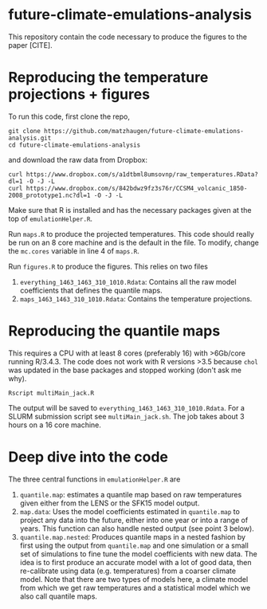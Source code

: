 # future-climate-emulations-analysis

This repository contain the code necessary to produce the figures to the paper [CITE].


# Reproducing the temperature projections + figures

To run this code, first clone the repo,
```
git clone https://github.com/matzhaugen/future-climate-emulations-analysis.git
cd future-climate-emulations-analysis
```

and download the raw data from Dropbox:
```
curl https://www.dropbox.com/s/a1dtbml8umsovnp/raw_temperatures.RData?dl=1 -O -J -L
curl https://www.dropbox.com/s/842bdwz9fz3s76r/CCSM4_volcanic_1850-2008_prototype1.nc?dl=1 -O -J -L
```

Make sure that R is installed and has the necessary packages given at the top of `emulationHelper.R`.

Run `maps.R` to produce the projected temperatures. This code should really be run on an 8 core machine and is the default in the file. To modify, change the `mc.cores` variable in line 4 of `maps.R`.

Run `figures.R` to produce the figures. This relies on two files 
1. `everything_1463_1463_310_1010.Rdata`: Contains all the raw model coefficients that defines the quantile maps.
2. `maps_1463_1463_310_1010.Rdata`: Contains the temperature projections.

# Reproducing the quantile maps

This requires a CPU with at least 8 cores (preferably 16) with >6Gb/core running R/3.4.3. The code does not work with R versions >3.5 because `chol` was updated in the base packages and stopped working (don't ask me why).

```
Rscript multiMain_jack.R
```
The output will be saved to `everything_1463_1463_310_1010.Rdata`. For a SLURM submission script see `multiMain_jack.sh`. The job takes about 3 hours on a 16 core machine.

# Deep dive into the code

The three central functions in `emulationHelper.R` are 
1. `quantile.map`: estimates a quantile map based on raw temperatures given either from the LENS or the SFK15 model output. 
2. `map.data`: Uses the model coefficients estimated in `quantile.map` to project any data into the future, either into one year or into a range of years. This function can also handle nested output (see point 3 below).
3. `quantile.map.nested`: Produces quantile maps in a nested fashion by first using the output from `quantile.map` and one simulation or a small set of simulations to fine tune the model coefficients with new data. The idea is to first produce an accurate model with a lot of good data, then re-calibrate using data (e.g. temperatures) from a coarser climate model. Note that there are two types of models here, a climate model from which we get raw temperatures and a statistical model which we also call quantile maps. 
